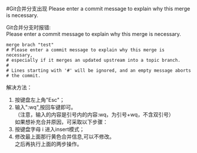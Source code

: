 #Git合并分支出现 Please enter a commit message to explain why this merge is necessary.  

Git合并分支时报错:  
Please enter a commit message to explain why this merge is necessary.  

    merge brach "test"
    # Please enter a commit message to explain why this merge is necessary,
    # especially if it merges an updated upstream into a topic branch. 
    #
    # Lines starting with '#' will be ignored, and an empty message aborts
    # the commit.

解决方法：  
1. 按键盘左上角"Esc"；  
2. 输入":wq",按回车键即可。  
（注意，输入的内容是引号内的内容:wq，为引号+wq，不含双引号）  
如果想补充合并原因，可采取以下步骤：  
3. 按键盘字母 i 进入insert模式；  
4. 修改最上面那行黄色合并信息,可以不修改。  
之后再执行上面的两步操作。  